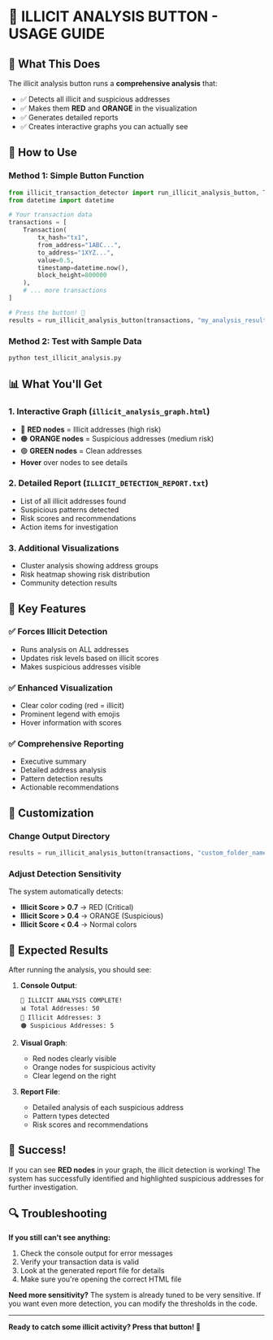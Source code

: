 # 🚨 ILLICIT ANALYSIS BUTTON - USAGE GUIDE

## 🎯 What This Does

The illicit analysis button runs a **comprehensive analysis** that:
- ✅ Detects all illicit and suspicious addresses
- ✅ Makes them **RED** and **ORANGE** in the visualization
- ✅ Generates detailed reports
- ✅ Creates interactive graphs you can actually see

## 🚀 How to Use

### Method 1: Simple Button Function
```python
from illicit_transaction_detector import run_illicit_analysis_button, Transaction
from datetime import datetime

# Your transaction data
transactions = [
    Transaction(
        tx_hash="tx1",
        from_address="1ABC...",
        to_address="1XYZ...",
        value=0.5,
        timestamp=datetime.now(),
        block_height=800000
    ),
    # ... more transactions
]

# Press the button! 🎯
results = run_illicit_analysis_button(transactions, "my_analysis_results")
```

### Method 2: Test with Sample Data
```bash
python test_illicit_analysis.py
```

## 📊 What You'll Get

### 1. **Interactive Graph** (`illicit_analysis_graph.html`)
- 🔴 **RED nodes** = Illicit addresses (high risk)
- 🟠 **ORANGE nodes** = Suspicious addresses (medium risk)
- 🟢 **GREEN nodes** = Clean addresses
- **Hover** over nodes to see details

### 2. **Detailed Report** (`ILLICIT_DETECTION_REPORT.txt`)
- List of all illicit addresses found
- Suspicious patterns detected
- Risk scores and recommendations
- Action items for investigation

### 3. **Additional Visualizations**
- Cluster analysis showing address groups
- Risk heatmap showing risk distribution
- Community detection results

## 🎯 Key Features

### ✅ **Forces Illicit Detection**
- Runs analysis on ALL addresses
- Updates risk levels based on illicit scores
- Makes suspicious addresses visible

### ✅ **Enhanced Visualization**
- Clear color coding (red = illicit)
- Prominent legend with emojis
- Hover information with scores

### ✅ **Comprehensive Reporting**
- Executive summary
- Detailed address analysis
- Pattern detection results
- Actionable recommendations

## 🔧 Customization

### Change Output Directory
```python
results = run_illicit_analysis_button(transactions, "custom_folder_name")
```

### Adjust Detection Sensitivity
The system automatically detects:
- **Illicit Score > 0.7** → RED (Critical)
- **Illicit Score > 0.4** → ORANGE (Suspicious)
- **Illicit Score < 0.4** → Normal colors

## 🚨 Expected Results

After running the analysis, you should see:

1. **Console Output**:
   ```
   🚨 ILLICIT ANALYSIS COMPLETE!
   📊 Total Addresses: 50
   🔴 Illicit Addresses: 3
   🟠 Suspicious Addresses: 5
   ```

2. **Visual Graph**:
   - Red nodes clearly visible
   - Orange nodes for suspicious activity
   - Clear legend on the right

3. **Report File**:
   - Detailed analysis of each suspicious address
   - Pattern types detected
   - Risk scores and recommendations

## 🎉 Success!

If you can see **RED nodes** in your graph, the illicit detection is working! The system has successfully identified and highlighted suspicious addresses for further investigation.

## 🔍 Troubleshooting

**If you still can't see anything:**
1. Check the console output for error messages
2. Verify your transaction data is valid
3. Look at the generated report file for details
4. Make sure you're opening the correct HTML file

**Need more sensitivity?**
The system is already tuned to be very sensitive. If you want even more detection, you can modify the thresholds in the code.

---

**Ready to catch some illicit activity? Press that button! 🚨**

